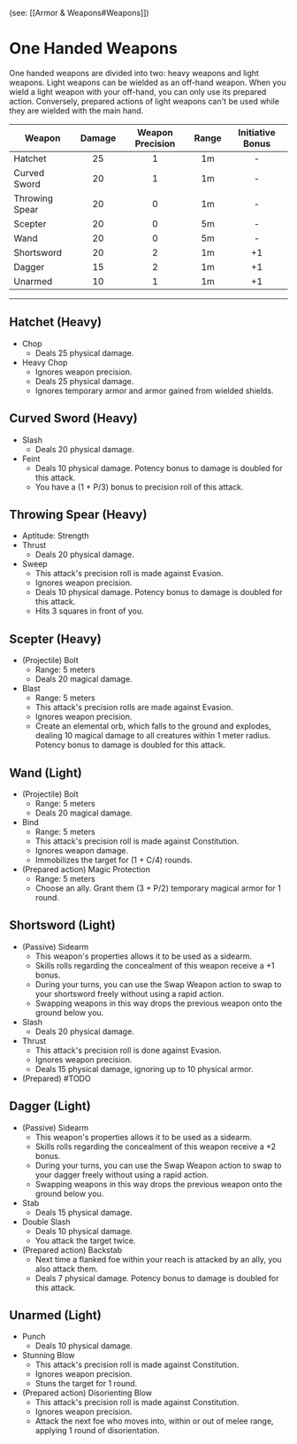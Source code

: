 (see: [[Armor & Weapons#Weapons]])

# One Handed Weapons
One handed weapons are divided into two: heavy weapons and light weapons. Light weapons can be wielded as an off-hand weapon. When you wield a light weapon with your off-hand, you can only use its prepared action. Conversely, prepared actions of light weapons can't be used while they are wielded with the main hand.

| Weapon         | Damage | Weapon Precision | Range | Initiative Bonus |
| -------------- | :----: | :--------------: | :---: | :--------------: |
| Hatchet        |   25   |        1         |  1m   |        -         |
| Curved Sword   |   20   |        1         |  1m   |        -         |
| Throwing Spear |   20   |        0         |  1m   |        -         |
| Scepter        |   20   |        0         |  5m   |        -         |
| Wand           |   20   |        0         |  5m   |        -         |
| Shortsword     |   20   |        2         |  1m   |        +1        |
| Dagger         |   15   |        2         |  1m   |        +1        |
| Unarmed        |   10   |        1         |  1m   |        +1        |

---
## Hatchet (Heavy)
+ Chop
	+ Deals 25 physical damage.
+ Heavy Chop
	+ Ignores weapon precision. 
	+ Deals 25 physical damage.
	+ Ignores temporary armor and armor gained from wielded shields.

## Curved Sword (Heavy)
+ Slash
	+ Deals 20 physical damage.
+ Feint
	+ Deals 10 physical damage. Potency bonus to damage is doubled for this attack. 
	+ You have a (1 + P/3) bonus to precision roll of this attack.

## Throwing Spear (Heavy)
+ Aptitude: Strength
+ Thrust
	+ Deals 20 physical damage.
+ Sweep
	+ This attack's precision roll is made against Evasion.
	+ Ignores weapon precision.
	+ Deals 10 physical damage. Potency bonus to damage is doubled for this attack. 
	+ Hits 3 squares in front of you.

## Scepter (Heavy)
+ (Projectile) Bolt
	+ Range: 5 meters
	+ Deals 20 magical damage.
+ Blast
	+ Range: 5 meters
	+ This attack's precision rolls are made against Evasion.
	+ Ignores weapon precision.
	+ Create an elemental orb, which falls to the ground and explodes, dealing 10 magical damage to all creatures within 1 meter radius. Potency bonus to damage is doubled for this attack. 

## Wand (Light)
+ (Projectile) Bolt
	+ Range: 5 meters
	+ Deals 20 magical damage.
+ Bind
	+ Range: 5 meters
	+ This attack's precision roll is made against Constitution.
	+ Ignores weapon damage.
	+ Immobilizes the target for (1 + C/4) rounds.
+ (Prepared action) Magic Protection
	+ Range: 5 meters
	+ Choose an ally. Grant them (3 + P/2) temporary magical armor for 1 round.

## Shortsword (Light)
+ (Passive) Sidearm
	+ This weapon's properties allows it to be used as a sidearm.
	+ Skills rolls regarding the concealment of this weapon receive a +1 bonus.
	+ During your turns, you can use the Swap Weapon action to swap to your shortsword freely without using a rapid action. 
	+ Swapping weapons in this way drops the previous weapon onto the ground below you.
+ Slash
	+ Deals 20 physical damage.
+  Thrust
	+ This attack's precision roll is done against Evasion.
	+ Ignores weapon precision.
	+ Deals 15 physical damage, ignoring up to 10 physical armor.
+ (Prepared) #TODO 

## Dagger (Light)
+ (Passive) Sidearm
	+ This weapon's properties allows it to be used as a sidearm.
	+ Skills rolls regarding the concealment of this weapon receive a +2 bonus.
	+ During your turns, you can use the Swap Weapon action to swap to your dagger freely without using a rapid action. 
	+ Swapping weapons in this way drops the previous weapon onto the ground below you.
+ Stab
	+ Deals 15 physical damage.
+ Double Slash
	+ Deals 10 physical damage.
	+ You attack the target twice.
+ (Prepared action) Backstab
	+ Next time a flanked foe within your reach is attacked by an ally, you also attack them.
	+ Deals 7 physical damage. Potency bonus to damage is doubled for this attack. 

## Unarmed (Light)
+ Punch
	+ Deals 10 physical damage.
+ Stunning Blow 
	+ This attack's precision roll is made against Constitution.
	+ Ignores weapon precision.
	+ Stuns the target for 1 round.
+ (Prepared action) Disorienting Blow
	+ This attack's precision roll is made against Constitution.
	+ Ignores weapon precision.
	+ Attack the next foe who moves into, within or out of melee range, applying 1 round of disorientation.